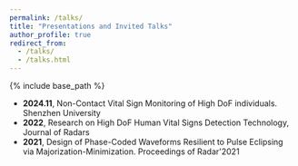 ```yaml
---
permalink: /talks/
title: "Presentations and Invited Talks"
author_profile: true
redirect_from: 
  - /talks/
  - /talks.html
---
```


{% include base_path %}



* **2024.11**, Non-Contact Vital Sign Monitoring of High DoF individuals. Shenzhen University 
* **2022**, Research on High DoF Human Vital Signs Detection Technology, Journal of Radars
* **2021**, Design of Phase-Coded Waveforms Resilient to Pulse Eclipsing via Majorization-Minimization. Proceedings of Radar'2021

